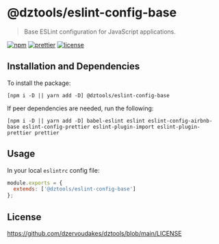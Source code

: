 # @dztools/eslint-config-base

> Base ESLint configuration for JavaScript applications.

[![npm](https://img.shields.io/npm/v/@dztools/eslint-config-base.svg)](https://www.npmjs.com/package/@dztools/eslint-config-base)
[![prettier](https://img.shields.io/badge/code_style-prettier-ff69b4.svg)](https://prettier.io/)
[![license](https://img.shields.io/badge/License-MIT-green.svg)](https://github.com/dzervoudakes/dztools/blob/main/LICENSE)

## Installation and Dependencies

To install the package:

```
[npm i -D || yarn add -D] @dztools/eslint-config-base
```

If peer dependencies are needed, run the following:

```
[npm i -D || yarn add -D] babel-eslint eslint eslint-config-airbnb-base eslint-config-prettier eslint-plugin-import eslint-plugin-prettier prettier
```

## Usage

In your local `eslintrc` config file:

```js
module.exports = {
  extends: ['@dztools/eslint-config-base']
};
```

## License

https://github.com/dzervoudakes/dztools/blob/main/LICENSE

